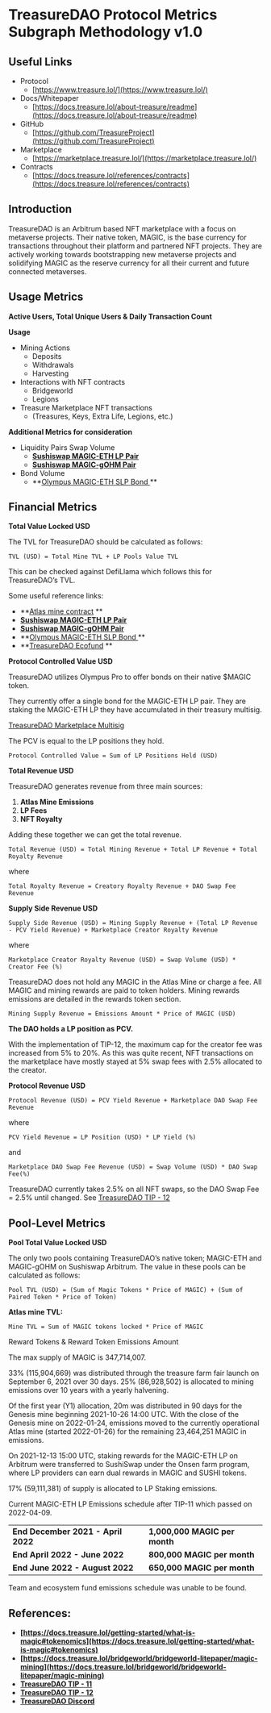 # TreasureDAO Protocol Metrics Subgraph Methodology v1.0


## Useful Links



* Protocol
    * [https://www.treasure.lol/](https://www.treasure.lol/)
* Docs/Whitepaper
    * [https://docs.treasure.lol/about-treasure/readme](https://docs.treasure.lol/about-treasure/readme)
* GitHub
    * [https://github.com/TreasureProject](https://github.com/TreasureProject)
* Marketplace
    * [https://marketplace.treasure.lol/](https://marketplace.treasure.lol/)
* Contracts
    * [https://docs.treasure.lol/references/contracts](https://docs.treasure.lol/references/contracts)


## Introduction

TreasureDAO is an Arbitrum based NFT marketplace with a focus on metaverse projects. Their native token, MAGIC, is the base currency for transactions throughout their platform and partnered NFT projects. They are actively working towards bootstrapping new metaverse projects and solidifying MAGIC as the reserve currency for all their current and future connected metaverses. 


## Usage Metrics

**Active Users, Total Unique Users & Daily Transaction Count**

**Usage**



* Mining Actions
    * Deposits
    * Withdrawals
    * Harvesting
* Interactions with NFT contracts
    * Bridgeworld
    * Legions
* Treasure Marketplace NFT transactions
    * (Treasures, Keys, Extra Life, Legions, etc.)

**Additional Metrics for consideration**



* Liquidity Pairs Swap Volume
    * **[Sushiswap MAGIC-ETH LP Pair](https://app.sushi.com/analytics/pools/0xb7e50106a5bd3cf21af210a755f9c8740890a8c9?chainId=42161)**
    * **[Sushiswap MAGIC-gOHM Pair](https://app.sushi.com/analytics/pools/0xac75a1a0c4933e6537eafb6af3d402f82a459389?chainId=42161)**
* Bond Volume
    * **[Olympus MAGIC-ETH SLP Bond ](https://pro.olympusdao.finance/#/bond/magic_eth_slp) **


## Financial Metrics

**Total Value Locked USD**

The TVL for TreasureDAO should be calculated as follows: 
```
TVL (USD) = Total Mine TVL + LP Pools Value TVL
```
This can be checked against DefiLlama which follows this for TreasureDAO’s TVL.

Some useful reference links:



* **[Atlas mine contract](https://arbiscan.io/address/0xa0a89db1c899c49f98e6326b764bafcf167fc2ce) **
* **[Sushiswap MAGIC-ETH LP Pair](https://app.sushi.com/analytics/pools/0xb7e50106a5bd3cf21af210a755f9c8740890a8c9?chainId=42161)**
* **[Sushiswap MAGIC-gOHM Pair](https://app.sushi.com/analytics/pools/0xac75a1a0c4933e6537eafb6af3d402f82a459389?chainId=42161)**
* **[Olympus MAGIC-ETH SLP Bond ](https://pro.olympusdao.finance/#/bond/magic_eth_slp) **
* **[TreasureDAO Ecofund](https://arbiscan.io/address/0x482729215AAF99B3199E41125865821ed5A4978a) **

**Protocol Controlled Value USD**

TreasureDAO utilizes Olympus Pro to offer bonds on their native $MAGIC token. 

They currently offer a single bond for the MAGIC-ETH LP pair. They are staking the MAGIC-ETH LP they have accumulated in their treasury multisig.

[TreasureDAO Marketplace Multisig](https://arbiscan.io/address/0xDb6Ab450178bAbCf0e467c1F3B436050d907E233) 

The PCV is equal to the LP positions they hold. 
```
Protocol Controlled Value = Sum of LP Positions Held (USD)
```
**Total Revenue USD**

TreasureDAO generates revenue from three main sources: 



1. **Atlas Mine Emissions**
2. **LP Fees**
3. **NFT Royalty**

Adding these together we can get the total revenue. 
```
Total Revenue (USD) = Total Mining Revenue + Total LP Revenue + Total Royalty Revenue
```
where
```
Total Royalty Revenue = Creatory Royalty Revenue + DAO Swap Fee Revenue
```
**Supply Side Revenue USD**
```
Supply Side Revenue (USD) = Mining Supply Revenue + (Total LP Revenue - PCV Yield Revenue) + Marketplace Creator Royalty Revenue
```
where
```
Marketplace Creator Royalty Revenue (USD) = Swap Volume (USD) * Creator Fee (%)
```
TreasureDAO does not hold any MAGIC in the Atlas Mine or charge a fee. All MAGIC and mining rewards are paid to token holders. Mining rewards emissions are detailed in the rewards token section. 
```
Mining Supply Revenue = Emissions Amount * Price of MAGIC (USD)
```
**The DAO holds a LP position as PCV.**

With the implementation of TIP-12, the maximum cap for the creator fee was increased from 5% to 20%. As this was quite recent, NFT transactions on the marketplace have mostly stayed at 5% swap fees with 2.5% allocated to the creator. 

**Protocol Revenue USD**
```
Protocol Revenue (USD) = PCV Yield Revenue + Marketplace DAO Swap Fee Revenue
```
where
```
PCV Yield Revenue = LP Position (USD) * LP Yield (%)
```
and
```
Marketplace DAO Swap Fee Revenue (USD) = Swap Volume (USD) * DAO Swap Fee(%)
```
TreasureDAO currently takes 2.5% on all NFT swaps, so the DAO Swap Fee = 2.5% until changed. See [TreasureDAO TIP - 12](https://treasuredao.freeflarum.com/d/33-tip-12-creator-royalties-on-the-treasure-marketplace)


## Pool-Level Metrics

**Pool Total Value Locked USD**

The only two pools containing TreasureDAO’s native token; MAGIC-ETH and MAGIC-gOHM on Sushiswap Arbitrum. The value in these pools can be calculated as follows:
```
Pool TVL (USD) = (Sum of Magic Tokens * Price of MAGIC) + (Sum of Paired Token * Price of Token)
```

**Atlas mine TVL:**
```
Mine TVL = Sum of MAGIC tokens locked * Price of MAGIC
```
Reward Tokens & Reward Token Emissions Amount

The max supply of MAGIC is 347,714,007.

33% (115,904,669) was distributed through the treasure farm fair launch on September 6, 2021 over 30 days. 25% (86,928,502) is allocated to mining emissions over 10 years with a yearly halvening.






Of the first year (Y1) allocation, 20m was distributed in 90 days for the Genesis mine beginning 2021-10-26 14:00 UTC. With the close of the Genesis mine on 2022-01-24, emissions moved to the currently operational Atlas mine (started 2022-01-26) for the remaining 23,464,251 MAGIC in emissions.

On 2021-12-13 15:00 UTC, staking rewards for the MAGIC-ETH LP on Arbitrum were transferred to SushiSwap under the Onsen farm program, where LP providers can earn dual rewards in MAGIC and SUSHI tokens.

17% (59,111,381) of supply is allocated to LP Staking emissions.

Current MAGIC-ETH LP Emissions schedule after TIP-11 which passed on 2022-04-09.


<table>
  <tr>
   <td><strong>End December 2021 - April 2022</strong>
   </td>
   <td><strong>1,000,000 MAGIC per month</strong>
   </td>
  </tr>
  <tr>
   <td><strong>End April 2022 - June 2022</strong>
   </td>
   <td><strong>800,000 MAGIC per month</strong>
   </td>
  </tr>
  <tr>
   <td><strong>End June 2022 - August 2022</strong>
   </td>
   <td><strong>650,000 MAGIC per month</strong>
   </td>
  </tr>
</table>


Team and ecosystem fund emissions schedule was unable to be found.


## References: 



* **[https://docs.treasure.lol/getting-started/what-is-magic#tokenomics](https://docs.treasure.lol/getting-started/what-is-magic#tokenomics)**
* **[https://docs.treasure.lol/bridgeworld/bridgeworld-litepaper/magic-mining](https://docs.treasure.lol/bridgeworld/bridgeworld-litepaper/magic-mining)**
* **[TreasureDAO TIP - 11](https://treasuredao.freeflarum.com/d/31-tip-11-next-stage-of-magic-lp-emissions)**
* **[TreasureDAO TIP - 12](https://treasuredao.freeflarum.com/d/33-tip-12-creator-royalties-on-the-treasure-marketplace)**
* **[TreasureDAO Discord](https://discord.gg/treasuredao)**
